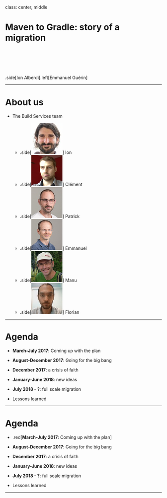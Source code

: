 
class: center, middle
# Maven to Gradle: story of a migration

<div style="height:5em">&nbsp;</div>

 .side[Ion Alberdi].left[Emmanuel Guérin]


---

# About us

- The Build Services team

  - .side[![Jon](imgs/j.alberdi.jpg)] Ion
  - .side[![Clément](imgs/c.boone.png)] Clément
  - .side[![Patrick](imgs/p.bruneton.jpg)] Patrick
  - .side[![Emmanuel](imgs/e.debanne.jpg)] Emmanuel
  - .side[![Manu](imgs/e.guerin.jpg)] Manu
  - .side[![Florian](imgs/f.lherbette.jpg)] Florian

---
# Agenda

- **March-July 2017**: Coming up with the plan

- **August-December 2017**: Going for the big bang

- **December 2017**: a crisis of faith

- **January-June 2018**: new ideas

- **July 2018 - ?**: full scale migration

- Lessons learned
---
# Agenda

- .red[**March-July 2017**: Coming up with the plan]

- **August-December 2017**: Going for the big bang

- **December 2017**: a crisis of faith

- **January-June 2018**: new ideas

- **July 2018 - ?**: full scale migration

- Lessons learned
---
